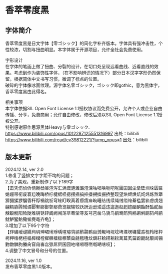 # 香萃零度黑
## 字体简介
香萃零度黑是日文字体【零ゴシック】的简化字补齐版本。字体具有强冲击性，个性较浓，切割与扭曲明显。本字体属于开源项目，允许全社会免费使用。  

字形设计  
在字体的笔画上做了扭曲、分裂的设计，在切口处呈现远看曲线、近看直线的效果。考虑到作为装饰性字体，（在不影响辨识的情况下）部分日本汉字字形仍然保留。根据简体中文书写习惯，微调了标点的位置。  
破碎的字体像冰面纹理。源字体名零ゴシック，ゴシック即gothic，意为黑体字，香萃零度黑由此得名。  

相关事项  
本字体依据SIL Open Font License 1.1授权协议而免费公开，允许个人或企业自由传播、分享，免费商用；允许自由修改，修改后须以SIL Open Font License 1.1授权公开。  
特别感谢原作思源黑体Heavy与零ゴシック.  
https://www.bilibili.com/opus/1012287125551316997 出处：bilibili  
https://www.bilibili.com/read/cv39812221/?jump_opus=1 出处：bilibili  

## 版本更新
2024.12.14, ver 2.0  
1.修复了竖排文字字距不均的问题；  
2.为了美观，重新制作了以下189字  
【击凭伤侦侨倩劂叁厣渲泻汇满溉涟濉潞澧涑咕呸唤呃吧呢圊囝囡尘垒垫圳垛匮匾媳姗带衔废褰尨晚晦桥柠楗椐柽摁摆摇搞抻搛搠摈搌挢整现望烘烬焕炕炖炜炼煞犟獐猸猱猡牖香秆稃祸祧祯穹矬盯睽真着痨痦瘅畹疃结线续绳绒缢绔綦褴罢筘虑虏翘翩糈胁腾蜮谲郾邾郦鄞鄣鄢费览觎输较跃趼迈逊递遥违遛迤赵趔趑酗酮酯酐酤酡酾觫觳觥阳险陡难钥锈锌阗阙闱荡萃蓦茔荨芨芎芑凿马骁鸟鹅鸯鸸鹁鹇鹕鸺鹛鸫鸬鹂鱿鲈鳘鲐鳓鲎麂黾齐龟】；  
3.增加了以下95个字符  
【砟碥叆叇嬿玙玥珅珺琍琤瑀瑄璿鸰鹟鹡鹴鹮赑赟觍坶垸埝埤堞塄墉攉掱枧柃枨枰枵柙栝栳楦榀槔槠樘樨橛檑檩檫橥燊毹氆氇炆爝耔耠耢耥耪蓠萹芄菑鼢鼯龀颙闿镚覅朆觯朐螣肏窅甪毐惢弶屌屄囷囧吔啫嘚嘢嘫嘅嗮嗐唝】；  
4.调整了中文冒号和分号的位置。  

2024.11.16, ver 1.0  
发布香萃零度黑1.0版本。



